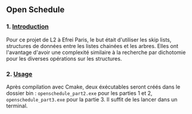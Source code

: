 ## Open Schedule

### 1. [Introduction](#introduction)

Pour ce projet de L2 à Efrei Paris, le but était d'utiliser les skip lists, structures de données entre les listes chainées et les arbres.
Elles ont l'avantage d'avoir une complexité similaire à la recherche par dichotomie pour les diverses opérations sur les structures.

### 2. [Usage](#usage)

Après compilation avec Cmake, deux éxécutables seront créés dans le dossier bin : `openschedule_part2.exe` pour les parties 1 et 2, `openschedule_part3.exe` pour la partie 3. Il suffit de les lancer dans un terminal.




